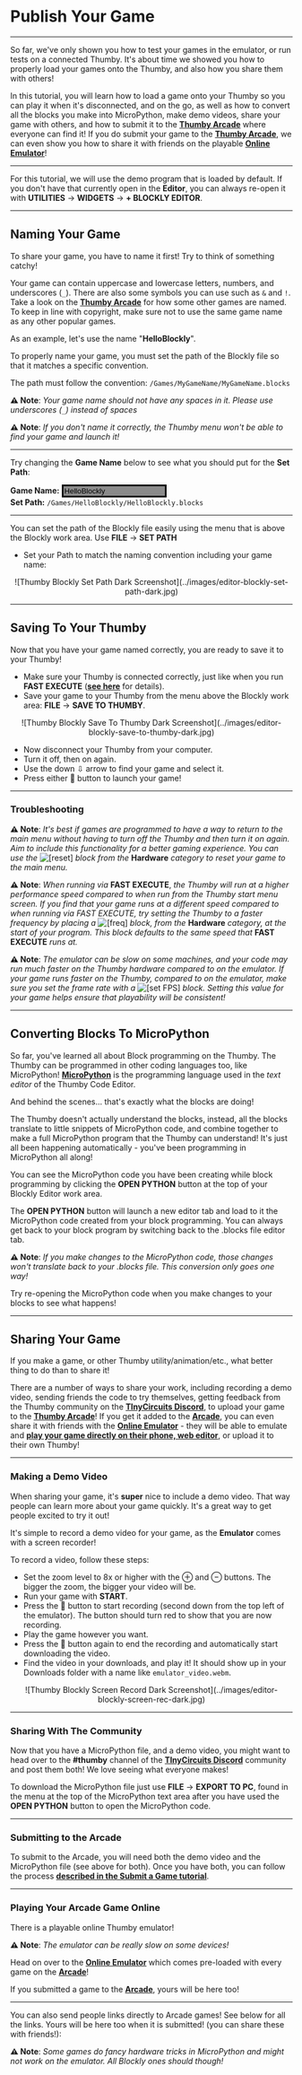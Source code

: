 # Publish Your Game

---

So far, we've only shown you how to test your games in the emulator, or run tests on a connected Thumby. It's about time we showed you how to properly load your games onto the Thumby, and also how you share them with others!

In this tutorial, you will learn how to load a game onto your Thumby so you can play it when it's disconnected, and on the go, as well as how to convert all the blocks you make into MicroPython, make demo videos, share your game with others, and how to submit it to the [**Thumby Arcade**](https://arcade.thumby.us/) where everyone can find it! If you do submit your game to the [**Thumby Arcade**](https://arcade.thumby.us/), we can even show you how to share it with friends on the playable [**Online Emulator**](https://code.thumby.us/play.html)!

---

For this tutorial, we will use the demo program that is loaded by default. If you don't have that currently open in the **Editor**, you can always re-open it with **UTILITIES** -> **WIDGETS** -> **+ BLOCKLY EDITOR**.

---

## Naming Your Game

To share your game, you have to name it first! Try to think of something catchy!

Your game can contain uppercase and lowercase letters, numbers, and underscores (`_`). There are also some symbols you can use such as `&` and `!`. Take a look on the [**Thumby Arcade**](https://arcade.thumby.us/) for how some other games are named. To keep in line with copyright, make sure not to use the same game name as any other popular games.

As an example, let's use the name "**HelloBlockly**".

To properly name your game, you must set the path of the Blockly file so that it matches a specific convention.

The path must follow the convention: `/Games/MyGameName/MyGameName.blocks`

**⚠ Note**: *Your game name should not have any spaces in it. Please use underscores (`_`) instead of spaces*

**⚠ Note**: *If you don't name it correctly, the Thumby menu won't be able to find your game and launch it!*

---

Try changing the **Game Name** below to see what you should put for the **Set Path**:

**Game Name:** <input type="text" value="HelloBlockly" style="border:solid;background-color:#8a8a8a " onkeyup="document.getElementById('pathResult').innerHTML = ('/Games/'+this.value+'/'+this.value+'.blocks').replace(/ /g, '')">
<br>
**Set Path:** <code class="md-typeset code" id="pathResult">/Games/HelloBlockly/HelloBlockly.blocks</code>

---

You can set the path of the Blockly file easily using the menu that is above the Blockly work area. Use **FILE** -> **SET PATH**

* Set your Path to match the naming convention including your game name:

<center>
![Thumby Blockly Set Path Dark Screenshot](../images/editor-blockly-set-path-dark.jpg)
</center>

---

## Saving To Your Thumby

Now that you have your game named correctly, you are ready to save it to your Thumby!

* Make sure your Thumby is connected correctly, just like when you run **FAST EXECUTE** ([**see here**](../The-Basics/#testing-on-a-connected-thumby) for details).
* Save your game to your Thumby from the menu above the Blockly work area: **FILE** -> **SAVE TO THUMBY**.

<center>
![Thumby Blockly Save To Thumby Dark Screenshot](../images/editor-blockly-save-to-thumby-dark.jpg)
</center>

* Now disconnect your Thumby from your computer.
* Turn it off, then on again.
* Use the down ⇩ arrow to find your game and select it.
* Press either 🔴 button to launch your game!

---

### Troubleshooting

**⚠ Note**: *It's best if games are programmed to have a way to return to the main menu without having to turn off the Thumby and then turn it on again. Aim to include this functionality for a better gaming experience. You can use the* <img src="../../images/editor-blockly-reset-block.png" alt="[reset]" style="height:2.0em"> *block from the* **Hardware** *category to reset your game to the main menu.*

**⚠ Note**: *When running via* **FAST EXECUTE**, *the Thumby will run at a higher performance speed compared to when run from the Thumby start menu screen. If you find that your game runs at a different speed compared to when running via *FAST EXECUTE*, try setting the Thumby to a faster frequency by placing a* <img src="../../images/editor-blockly-freq-block.png" alt="[freq]" style="height:2.0em"> *block, from the* **Hardware** *category, at the start of your program. This block defaults to the same speed that* **FAST EXECUTE** *runs at.*

**⚠ Note**: *The emulator can be slow on some machines, and your code may run much faster on the Thumby hardware compared to on the emulator. If your game runs faster on the Thumby, compared to on the emulator, make sure you set the frame rate with a* <img src="../../images/editor-blockly-setFPS-block.png" alt="[set FPS]" style="height:2.0em"> *block. Setting this value for your game helps ensure that playability will be consistent!*

---

## Converting Blocks To MicroPython

So far, you've learned all about Block programming on the Thumby. The Thumby can be programmed in other coding languages too, like MicroPython! <a href="https://micropython.org/" target="_blank" alt="MicroPython documentation and site">**MicroPython**</a> is the programming language used in the *text editor* of the Thumby Code Editor.

And behind the scenes... that's exactly what the blocks are doing!

The Thumby doesn't actually understand the blocks, instead, all the blocks translate to little snippets of MicroPython code, and combine together to make a full MicroPython program that the Thumby can understand! It's just all been happening automatically - you've been programming in MicroPython all along!

You can see the MicroPython code you have been creating while block programming by clicking the **OPEN PYTHON** button at the top of your Blockly Editor work area.

The **OPEN PYTHON** button will launch a new editor tab and load to it the MicroPython code created from your block programming. You can always get back to your block program by switching back to the .blocks file editor tab.

**⚠ Note**: *If you make changes to the MicroPython code, those changes won't translate back to your .blocks file. This conversion only goes one way!*

Try re-opening the MicroPython code when you make changes to your blocks to see what happens!

---

## Sharing Your Game

If you make a game, or other Thumby utility/animation/etc., what better thing to do than to share it!

There are a number of ways to share your work, including recording a demo video, sending friends the code to try themselves, getting feedback from the Thumby community on the [**TInyCircuits Discord**](https://discord.gg/vzf3wQXVvm "Link to join the TinyCircuits Discord"), to upload your game to the [**Thumby Arcade**](https://arcade.thumby.us/)! If you get it added to the [**Arcade**](https://arcade.thumby.us/), you can even share it with friends with the [**Online Emulator**](https://code.thumby.us/play.html) - they will be able to emulate and <a href="/Code-Editor/Share-Games/" target="_blank" alt="PLay any Thumby games on an in-browser emulator">**play your game directly on their phone, web editor**</a>, or upload it to their own Thumby!




---

### Making a Demo Video

When sharing your game, it's **super** nice to include a demo video. That way people can learn more about your game quickly. It's a great way to get people excited to try it out!

It's simple to record a demo video for your game, as the **Emulator** comes with a screen recorder!

To record a video, follow these steps:

* Set the zoom level to 8x or higher with the ⊕ and ⊖ buttons. The bigger the zoom, the bigger your video will be.
* Run your game with **START**.
* Press the 🎥 button to start recording (second down from the top left of the emulator). The button should turn red to show that you are now recording.
* Play the game however you want.
* Press the 🎥 button again to end the recording and automatically start downloading the video.
* Find the video in your downloads, and play it! It should show up in your Downloads folder with a name like `emulator_video.webm`.

<center>
![Thumby Blockly Screen Record Dark Screenshot](../images/editor-blockly-screen-rec-dark.jpg)
</center>

---

### Sharing With The Community

Now that you have a  MicroPython file, and a demo video, you might want to head over to the **#thumby** channel of the [**TInyCircuits Discord**](https://discord.gg/vzf3wQXVvm "Link to join the TinyCircuits Discord") community and post them both! We love seeing what everyone makes!

To download the MicroPython file just use **FILE** -> **EXPORT TO PC**, found in the menu at the top of the MicroPython text area after you have used the **OPEN PYTHON** button to open the MicroPython code.

---

### Submitting to the Arcade

To submit to the Arcade, you will need both the demo video and the MicroPython file (see above for both). Once you have both, you can follow the process [**described in the Submit a Game tutorial**](../../Code-Editor/Submit-Game/).

---

### Playing Your Arcade Game Online

There is a playable online Thumby emulator!

**⚠ Note**: *The emulator can be really slow on some devices!*

Head on over to the [**Online Emulator**](https://code.thumby.us/play.html) which comes pre-loaded with every game on the [**Arcade**](https://arcade.thumby.us/)!

If you submitted a game to the [**Arcade**](https://arcade.thumby.us/), yours will be here too!

---

You can also send people links directly to Arcade games! See below for all the links. Yours will be here too when it is submitted! (you can share these with friends!):
<center>
<div id="emuLinks"></div>
<script>
fetch('https://raw.githubusercontent.com/TinyCircuits/TinyCircuits-Thumby-Games/master/url_list.txt').then((r) => {
  var i = j = 0;
  r.text().then((gameList) => {
    var games = []
    while((j = gameList.indexOf("NAME=", i)) !== -1){
      var game = gameList.substring(j+5, gameList.indexOf("\n", j+5));
      games.push('<a href="https://code.thumby.us/play.html?game=' +
        encodeURIComponent(game) + '"><b>' + game + "</b></a>");
       i = j + 1;
    }
    games.sort();
    console.log(games);
    document.getElementById('emuLinks').innerHTML = games.join('<br>');
  });
});
</script>
</center>

**⚠ Note**: *Some games do fancy hardware tricks in MicroPython and might not work on the emulator. All Blockly ones should though!*

